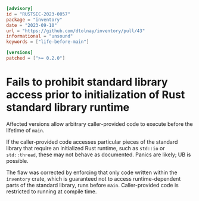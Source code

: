 ```toml
[advisory]
id = "RUSTSEC-2023-0057"
package = "inventory"
date = "2023-09-10"
url = "https://github.com/dtolnay/inventory/pull/43"
informational = "unsound"
keywords = ["life-before-main"]

[versions]
patched = [">= 0.2.0"]
```

# Fails to prohibit standard library access prior to initialization of Rust standard library runtime

Affected versions allow arbitrary caller-provided code to execute before the
lifetime of `main`.

If the caller-provided code accesses particular pieces of the standard library
that require an initialized Rust runtime, such as `std::io` or `std::thread`,
these may not behave as documented. Panics are likely; UB is possible.

The flaw was corrected by enforcing that only code written within the
`inventory` crate, which is guaranteed not to access runtime-dependent parts of
the standard library, runs before `main`. Caller-provided code is restricted to
running at compile time.
